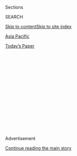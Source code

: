 <div id="app">

<div>

<div>

<div>

<div class="NYTAppHideMasthead css-1q2w90k e1suatyy0">

<div class="section css-ui9rw0 e1suatyy2">

<div class="css-eph4ug er09x8g0">

<div class="css-6n7j50">

</div>

<span class="css-1dv1kvn">Sections</span>

<div class="css-10488qs">

<span class="css-1dv1kvn">SEARCH</span>

</div>

[Skip to content](#site-content)[Skip to site index](#site-index)

</div>

<div id="masthead-section-label" class="css-1wr3we4 eaxe0e00">

[Asia
Pacific](https://www.nytimes3xbfgragh.onion/section/world/asia)

</div>

<div class="css-10698na e1huz5gh0">

</div>

</div>

<div id="masthead-bar-one" class="section hasLinks css-15hmgas e1csuq9d3">

<div class="css-uqyvli e1csuq9d0">

</div>

<div class="css-1uqjmks e1csuq9d1">

</div>

<div class="css-9e9ivx">

[](https://myaccount.nytimes3xbfgragh.onion/auth/login?response_type=cookie&client_id=vi)

</div>

<div class="css-1bvtpon e1csuq9d2">

[Today’s
Paper](https://www.nytimes3xbfgragh.onion/section/todayspaper)

</div>

</div>

</div>

</div>

<div data-aria-hidden="false">

<div id="site-content" data-role="main">

<div>

<div class="css-1aor85t" style="opacity:0.000000001;z-index:-1;visibility:hidden">

<div class="css-1hqnpie">

<div class="css-epjblv">

<span class="css-17xtcya">[Asia
Pacific](/section/world/asia)</span><span class="css-x15j1o">|</span><span class="css-fwqvlz">Bloomberg
News Is Said to Curb Articles That Might Anger
China</span>

</div>

<div class="css-k008qs">

<div class="css-1iwv8en">

<span class="css-18z7m18"></span>

<div>

</div>

</div>

<span class="css-1n6z4y">https://nyti.ms/1dTodhS</span>

<div class="css-1705lsu">

<div class="css-4xjgmj">

<div class="css-4skfbu" data-role="toolbar" data-aria-label="Social Media Share buttons, Save button, and Comments Panel with current comment count" data-testid="share-tools">

  - 
  - 
  - 
  - 
    
    <div class="css-6n7j50">
    
    </div>

  - 
  - 

</div>

</div>

</div>

</div>

</div>

</div>

<div class="css-13pd83m">

</div>

<div id="top-wrapper" class="css-1sy8kpn">

<div id="top-slug" class="css-l9onyx">

Advertisement

</div>

[Continue reading the main
story](#after-top)

<div class="ad top-wrapper" style="text-align:center;height:100%;display:block;min-height:250px">

<div id="top" class="place-ad" data-position="top" data-size-key="top">

</div>

</div>

<div id="after-top">

</div>

</div>

<div id="sponsor-wrapper" class="css-1hyfx7x">

<div id="sponsor-slug" class="css-19vbshk">

Supported by

</div>

[Continue reading the main
story](#after-sponsor)

<div id="sponsor" class="ad sponsor-wrapper" style="text-align:center;height:100%;display:block">

</div>

<div id="after-sponsor">

</div>

</div>

<div class="css-1vkm6nb ehdk2mb0">

# Bloomberg News Is Said to Curb Articles That Might Anger China

</div>

<div class="css-xt80pu e12qa4dv0">

<div class="css-18e8msd">

<div class="css-vp77d3 epjyd6m0">

<div class="css-1baulvz">

By [<span class="css-1baulvz last-byline" itemprop="name">Edward
Wong</span>](https://www.nytimes3xbfgragh.onion/by/edward-wong)

</div>

</div>

  - Nov. 8,
    2013

  - 
    
    <div class="css-4xjgmj">
    
    <div class="css-d8bdto" data-role="toolbar" data-aria-label="Social Media Share buttons, Save button, and Comments Panel with current comment count" data-testid="share-tools">
    
      - 
      - 
      - 
      - 
        
        <div class="css-6n7j50">
        
        </div>
    
      - 
      - 
    
    </div>
    
    </div>

</div>

</div>

<div class="section meteredContent css-1r7ky0e" name="articleBody" itemprop="articleBody">

<div class="css-1fanzo5 StoryBodyCompanionColumn">

<div class="css-53u6y8">

BEIJING — The decision came in an early evening call to four journalists
huddled in a Hong Kong conference room. On the line 12 time zones away
in New York was their boss, [Matthew
Winkler](http://www.bloomberg.com/now/people/matthew-winkler/ "Bio, via Bloomberg News website"),
the longtime editor in chief of Bloomberg News. And they were frustrated
by what he was telling them.

The investigative report they had been working on for the better part of
a year, which detailed the hidden financial ties between one of the
wealthiest men in China and the families of top Chinese leaders, would
not be published.

In the call late last month, Mr. Winkler defended his decision,
comparing it to the self-censorship by foreign news bureaus trying to
preserve their ability to report inside Nazi-era Germany, according to
Bloomberg employees familiar with the discussion.

“He said, ‘If we run the story, we’ll be kicked out of China,’ ” one of
the employees said. Less than a week later, a second article, about the
children of senior Chinese officials employed by foreign banks, was also
declared dead, employees said.

</div>

</div>

<div class="css-1fanzo5 StoryBodyCompanionColumn">

<div class="css-53u6y8">

Mr. Winkler said in an email on Friday that the articles in question
were not killed. “What you have is untrue,” he said. “The stories are
active and not spiked.”

His statement was echoed by the senior editor on the articles, Laurie
Hays.

Mr. Winkler and several other senior executives at Bloomberg declined to
discuss his conference calls with reporters and editors in Hong Kong.

Several Bloomberg employees in Hong Kong said Mr. Winkler made clear in
his call that his concerns were primarily about continuing to have
reporters work in China, not protecting company revenues. Even so, they
said, he gave the listeners a clear impression that the company was in
retreat on aspects of its coverage of the world’s second-largest
economy, a little more than a year after it locked horns with a
confident Chinese leadership that has shown itself willing to punish
foreign news organizations that cross it.

Bloomberg News infuriated the government in 2012 by publishing [a series
of
articles](http://www.bloomberg.com/news/2012-06-29/xi-jinping-millionaire-relations-reveal-fortunes-of-elite.html)
on the personal wealth of the families of Chinese leaders, including the
new Communist Party chief, Xi Jinping. Bloomberg’s operations in China
have suffered since, as new journalists have been denied residency and
sales of its financial terminals to state enterprises have slowed.
Chinese officials have said repeatedly that news coverage on the wealth
and personal lives of Chinese leaders crosses a red line.

The perception among some Bloomberg employees that the company is now
unwilling to cross such lines has left them unsettled. More broadly, it
has cast new light on the dilemma that numerous foreign news
organizations confront as they navigate the pressures of doing both
journalism and business in China.

</div>

</div>

<div class="css-1fanzo5 StoryBodyCompanionColumn">

<div class="css-53u6y8">

As the article on Mr. Xi’s family was published, in June 2012, Chinese
officials ordered the Bloomberg News website blocked. Today, it remains
inaccessible on Chinese servers. No Bloomberg journalist trying to enter
China on a new long-term assignment has received a residency visa.

Most important for the larger Bloomberg company’s bottom line, financial
news terminal subscriptions, which cost more than $20,000 per year and
are the main revenue generator for Bloomberg, slowed for a spell in
China, after officials issued orders to some Chinese companies to avoid
buying subscriptions. Despite all that, [Bloomberg got a license renewal
this
July](http://www.scio.gov.cn/jrxx/xkmd/1/Document/1063839/1063839.htm "Copy of license renewal")
from the State Council, China’s cabinet, that allows it to continue
providing financial news for two more years.

Other news organizations have come under similar pressure. The websites
of The New York Times, including a new Chinese-language edition, were
blocked when it published [an article in October
2012](http://www.nytimes3xbfgragh.onion/2012/10/26/business/global/family-of-wen-jiabao-holds-a-hidden-fortune-in-china.html "Times article")
on the family wealth of Wen Jiabao, then the prime minister. Like
Bloomberg, The Times has also not received residency visas for new
journalists.

In recent years, some editors at Bloomberg have encouraged reporters to
tackle ambitious investigative reports, in order to broaden the company
beyond its foundation as a speed-driven financial news service. At
times, that aggressiveness has resulted in ethical breaches, as when
Bloomberg was forced to disclose in May that its journalists had [gained
access to the log-in data of terminal
customers](http://www.nytimes3xbfgragh.onion/2013/05/13/business/media/bloomberg-admits-terminal-snooping.html "Times article")
to gain an edge in reporting.

But the investigative work has also won top prizes, most notably for the
China family wealth series in 2012. Two of the main writers on that
series, Michael Forsythe and Shai Oster, were the lead reporters on the
recent tycoon story.

Editors at Bloomberg have long been aware of the need to tread carefully
in China. A system has been in place that allows editors to add an
internal prepublication code to some articles to ensure that they do not
appear on terminals in China, two employees said. This has been used
regularly with articles on Chinese politics, including the one on Mr.
Xi’s family.

The debates within Bloomberg over the two recent China stories have
taken place right before scheduled trips to China by two senior
Bloomberg figures. Daniel L. Doctoroff, the chief executive of Bloomberg
L.P., the parent company, is expected to travel to China in the coming
weeks, employees said. The company’s billionaire founder, Michael R.
Bloomberg, told Forbes this fall that he plans to go to China soon after
stepping down as New York City’s mayor in January to “give some speeches
on behalf of the company.”

</div>

</div>

<div class="css-1fanzo5 StoryBodyCompanionColumn">

<div class="css-53u6y8">

Bloomberg News has already come under criticism as word of the uncertain
fate of the investigative China articles has slowly leaked out in recent
days. An animation arm of Next Media, a powerful Hong Kong media company
critical of the Chinese Communist Party, released an [online video
cartoon](http://www.youtube.com/watch?v=DQGMLlihZ1I&feature=youtu.be) on
Friday evening mocking Bloomberg for self-censorship.

The turmoil since October was described to The Times by four Bloomberg
employees who spoke on the condition of anonymity for fear of losing
their jobs.

The recent article by Mr. Forsythe and Mr. Oster was focused on a
Chinese billionaire entrepreneur who had financial ties to relatives of
current and former members of the Standing Committee of the ruling
Politburo, the top political body in China, said employees who had read
the article.

Until late October, no editor had raised any serious objections to the
tycoon story, even though it had gone through extensive editing and
fact-checking, the employees said. The final editing stage began in
September. Two senior editors in New York, Ms. Hays and Jonathan
Kaufman, shepherded the story and were enthusiastic about it, employees
said. So was a company lawyer who, after reviewing it in early October,
suggested some minor wording changes.

Mr. Winkler also looked at the article and made some small suggestions.

Mr. Kaufman flew to Hong Kong in October and raised no serious
objections to the article, employees said. From mid-October onward, the
reporters and editors in Hong Kong did not hear much from New York. Then
Ms. Hays and Mr. Kaufman told editors in Hong Kong that the story would
not be published, employees said. The next day, Mr. Forsythe and Mr.
Oster, the story’s two main reporters, took part in a conference call
with New York. The editors there said that the article had no “smoking
gun,” that billionaires around the world had close ties to governments,
and that the article did not provide enough new information beyond what
Bloomberg had reported in its 2012 series, employees said.

“They were adamant that the reasons for killing the story were editorial
reasons, not political reasons,” an employee added. When Ms. Hays was
asked who had made the decision to shelve the article, she said she and
four other editors had, including Tim Quinson, who in September was
assigned to the new position of standards editor after an internal
review of the May reporting scandal. Ms. Hays said Mr. Doctoroff, the
chief executive, had not seen the article.

Mr. Winkler, the top editor, then spoke to four reporters and editors in
Hong Kong on a final conference call, which was held on the night of
Oct. 29.

</div>

</div>

<div class="css-1fanzo5 StoryBodyCompanionColumn">

<div class="css-53u6y8">

The strongest reason he presented was the possibility of Bloomberg’s
being evicted from China, employees said.

“He was speaking from a news perspective, not a sales perspective,” an
employee said. Mr. Winkler also said he had read a lot about foreign
journalists working under the Third Reich and wanted to formulate a
strategy for staying in China as long as possible. “He said he was
looking at the example of how news organizations worked in Nazi Germany,
how they were able to stay there, how they were able to write in that
environment,” the employee said.

The message was clear to those in Hong Kong: There was no chance of
publication for now.

An article by Cathy Chan, another reporter in Hong Kong, ran into
similar problems within a week. The article was halted after a
conference call with New York, employees said. The article outlined how
children of Chinese leaders, or “princelings,” had secured jobs at
foreign banks. The hiring practice has come under scrutiny: In August,
American newspapers reported that the Securities and Exchange Commission
was [investigating whether JPMorgan
Chase](http://dealbook.nytimes3xbfgragh.onion/2013/08/20/many-wall-st-banks-woo-children-of-chinese-leaders/?_r=0 "Times DealBook article")
had hired the children of senior Chinese officials to win business in
China.

Ms. Chan had been told to get more documentary evidence for the article
and rely less on human sources, said one employee, even though that
demand is very difficult for such reporting. The employee said, “Some
people at the top are setting a much higher bar for stories.”

</div>

</div>

</div>

<div>

</div>

<div>

</div>

<div>

</div>

<div>

<div id="bottom-wrapper" class="css-1ede5it">

<div id="bottom-slug" class="css-l9onyx">

Advertisement

</div>

[Continue reading the main
story](#after-bottom)

<div id="bottom" class="ad bottom-wrapper" style="text-align:center;height:100%;display:block;min-height:90px">

</div>

<div id="after-bottom">

</div>

</div>

</div>

</div>

</div>

## Site Index

<div>

</div>

## Site Information Navigation

  - [© <span>2020</span> <span>The New York Times
    Company</span>](https://help.nytimes3xbfgragh.onion/hc/en-us/articles/115014792127-Copyright-notice)

<!-- end list -->

  - [NYTCo](https://www.nytco.com/)
  - [Contact
    Us](https://help.nytimes3xbfgragh.onion/hc/en-us/articles/115015385887-Contact-Us)
  - [Work with us](https://www.nytco.com/careers/)
  - [Advertise](https://nytmediakit.com/)
  - [T Brand Studio](http://www.tbrandstudio.com/)
  - [Your Ad
    Choices](https://www.nytimes3xbfgragh.onion/privacy/cookie-policy#how-do-i-manage-trackers)
  - [Privacy](https://www.nytimes3xbfgragh.onion/privacy)
  - [Terms of
    Service](https://help.nytimes3xbfgragh.onion/hc/en-us/articles/115014893428-Terms-of-service)
  - [Terms of
    Sale](https://help.nytimes3xbfgragh.onion/hc/en-us/articles/115014893968-Terms-of-sale)
  - [Site
    Map](https://spiderbites.nytimes3xbfgragh.onion)
  - [Help](https://help.nytimes3xbfgragh.onion/hc/en-us)
  - [Subscriptions](https://www.nytimes3xbfgragh.onion/subscription?campaignId=37WXW)

</div>

</div>

</div>

</div>

